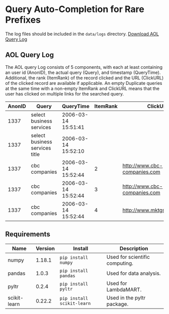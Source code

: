 # Query Auto-Completion for Rare Prefixes
The log files should be included in the `data/logs` directory.
[Download AOL Query Log](http://www.cim.mcgill.ca/~dudek/206/Logs/AOL-user-ct-collection/)

## AOL Query Log 
The AOL query Log consists of 5 components, with each at least containing an user id (AnonID), the actual query (Query), and timestamp (QueryTime). Additional, the rank (ItemRank) of the record clicked and the URL (ClickURL) of the clicked record are available if applicable. An empty Duplicate queries at the same time with a non-empty ItemRank and ClickURL means that the user has clicked on multiple links for the searched query.

| AnonID      | Query                            | QueryTime                 | ItemRank      | ClickURL                        |
|-------------|----------------------------------|---------------------------|---------------|---------------------------------|
| 1337	      | select business services	     | 2006-03-14 15:51:41	     |               |                                 |
| 1337	      | select business services title	 | 2006-03-14 15:52:10	     |               |                                 |
| 1337	      | cbc companies	                 | 2006-03-14 15:52:44	     | 2             | http://www.cbc-companies.com    |
| 1337	      | cbc companies	                 | 2006-03-14 15:52:44	     | 3             | http://www.cbc-companies.com    |
| 1337	      | cbc companies	     			 | 2006-03-14 15:52:44		 | 4             | http://www.mktgservices.com     |


## Requirements
| Name        | Version | Install                   | Description                      |
|-------------|---------|---------------------------|----------------------------------|
| numpy       | 1.18.1  | `pip install numpy`       | Used for scientific computing.   |
| pandas      | 1.0.3   | `pip install pandas`      | Used for data analysis.          |
| pyltr       | 0.2.4   | `pip install pyltr`       | Used for LambdaMART.             |
| scikit-learn| 0.22.2  | `pip install scikit-learn`	| Used in the pyltr package.       |

	
